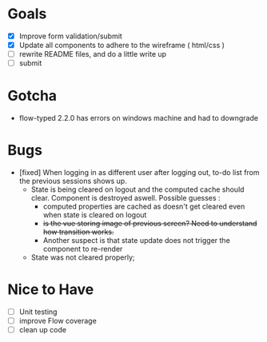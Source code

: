 

# Goals

- [x] Improve form validation/submit
- [x] Update all components to adhere to the wireframe ( html/css )
- [ ] rewrite README files, and do a little write up
- [ ] submit

# Gotcha
- flow-typed 2.2.0 has errors on windows machine and had to downgrade


# Bugs
- [fixed] When logging in as different user after logging out, to-do list from the previous sessions shows up.
    - State is being cleared on logout and the computed cache should clear.  Component is destroyed aswell. Possible guesses :
        - computed properties are cached as doesn't get cleared even when state is cleared on logout
        - ~~is the vue <transition> storing image of previous screen? Need to understand how transition works.~~
        - Another suspect is that state update does not trigger the component to re-render
    - State was not cleared properly; 
# Nice to Have 

- [ ] Unit testing
- [ ] improve Flow coverage 
- [ ] clean up code